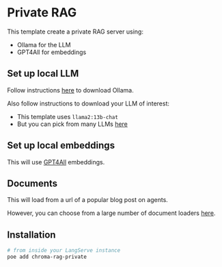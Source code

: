 # Private RAG 

This template create a private RAG server using:

* Ollama for the LLM
* GPT4All for embeddings

## Set up local LLM 

Follow instructions [here](https://python.langchain.com/docs/integrations/chat/ollama) to download Ollama.

Also follow instructions to download your LLM of interest:

* This template uses `llama2:13b-chat`
* But you can pick from many LLMs [here](https://ollama.ai/library)

## Set up local embeddings

This will use [GPT4All](https://python.langchain.com/docs/integrations/text_embedding/gpt4all) embeddings.

## Documents

This will load from a url of a popular blog post on agents.

However, you can choose from a large number of document loaders [here](https://python.langchain.com/docs/integrations/document_loaders).

## Installation

```bash
# from inside your LangServe instance
poe add chroma-rag-private
```